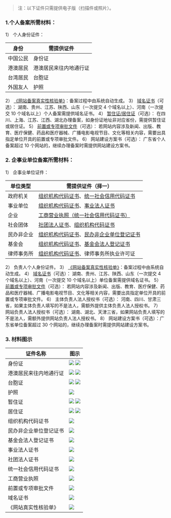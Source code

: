 >注：以下证件只需提供电子版（扫描件或照片）。

### 1.个人备案所需材料：

1） 个人身份证件：

| 身份 | 需提供证件 | 
|---------|---------|
|中国公民 | 身份证 |
|港澳居民 | 港澳居民来往内地通行证|
|台湾居民 |台胞证|
|外国友人 | 护照|

2） <a href ="#heyandan">《网站备案真实性核验单》</a>：备案过程中由系统自动生成。
3） <a href="#yumingzhengshu">域名证书</a>（可选）：
湖南、贵州、江苏、陕西、山东（一次提交 4 个域名以上）、河南（一次提交 10 个域名以上）个人备案需提供域名证书。
4） <a href="#zanzhu">暂住证/居住证</a>（可选）：
在四川、上海、江苏、江西、湖北办理备案，如身份证地址非对应省份，需提供暂住证或居住证。
5） <a href="#qianzhi">前置或专项审批文件</a>（可选）：
若网站内容涉及新闻、出版、教育、医疗保健、药品和医疗器械、广播电影电视节目、文化等相关内容，需要出具指定单位开具的前置或专项审批文件。
6） 网站建设方案书（可选）：
广东省个人备案超过 10 个网站的，继续办理备案时需提供网站建设方案书。

### 2. 企事业单位备案所需材料：

1） 企事业单位证件：

|单位类型|需提供证件（择一）|
|---------|---------|
| 政府机关 | <a href ="#zuzhi">组织机构代码证书</a>、<a href="#tongyi">统一社会信用代码证书</a> | 
|事业单位|<a href ="#zuzhi">组织机构代码证书</a>、<a href="#shiye">事业法人证书</a>|
|企业|<a href="#yingye">工商营业执照（统一社会信用代码证书）</a>|
|社会团体|<a href="#shetuan">社团法人证书</a>、<a href ="#zuzhi">组织机构代码证书</a>|
|民办非企业|<a href ="#zuzhi">组织机构代码证书</a>、<a href="#minban">民办非企业单位登记证书</a>|
|基金会|<a href ="#zuzhi">组织机构代码证书</a>、<a href="#jijin">基金会法人登记证书</a>|
|律师事务所|<a href ="#zuzhi">组织机构代码证书</a>、律师事务所执业许可证|

2） 负责人个人身份证件。
3） <a href ="#heyandan">《网站备案真实性核验单》</a>：备案过程中由系统自动生成。
4） <a href="#yumingzhengshu">域名证书</a>（可选）：
湖南、贵州、江苏、陕西、山东（一次提交 4 个域名以上）、河南（一次提交 10 个域名以上）单位备案需提供域名证书。
5） <a href="#qianzhi">前置或专项审批文件</a>（可选）：
若网站内容涉及新闻、出版、教育、医疗保健、药品和医疗器械、广播电影电视节目、文化等相关内容，需要出具指定单位开具的前置或专项审批文件。
6） 主体负责人法人授权书（可选）：
河南、四川、甘肃三省，如果主体负责人填写的不是法人，需额外提供主体负责人法人授权书。
7） 网站负责人法人授权书（可选）：
湖南、湖北、天津三省，如果网站负责人填写的不是法人，需额外提供网站负责人法人授权书。
8） 网站建设方案书（可选）：广东省单位备案超过 30 个网站的，继续办理备案时需提供网站建设方案书。

### 3. 材料图示

| 证件名称| 图示 |
|---------|---------|
| 身份证| ![](//mc.qcloudimg.com/static/img/7df8e05dc36ddb4249057f2298617e47/image.jpg)   ![](//mc.qcloudimg.com/static/img/85dd7618552c693f5dbfb98b881b6f66/image.jpg)|
|港澳居民来往内地通行证|![](//mc.qcloudimg.com/static/img/6cd170baf068aed446ce16a4a876a7bd/image.jpg) ![](//mc.qcloudimg.com/static/img/378da667c62c89543460ba7b8dfbf656/image.jpg)|
|台胞证|![](//mc.qcloudimg.com/static/img/1d6acaf7c4bc2b2c0b5d4e0c6135ca5d/image.jpg) ![](//mc.qcloudimg.com/static/img/3bd3b5eb5c82fa7a23d0b6d127561823/image.jpg)|
|护照|![](//mc.qcloudimg.com/static/img/b47736911252f64da84e206e403072ea/image.jpg)|
|<a name="zanzhu">暂住证</a>| ![](//mc.qcloudimg.com/static/img/a3998a01c0c685ff6e1cd3479901c146/image.jpg) ![](//mc.qcloudimg.com/static/img/cd94b6a3c17ef61086144ba3ab7a2001/image.jpg)|
|居住证|![](//mc.qcloudimg.com/static/img/d3ed8520f8b0a33c1d3559d9832e93a3/image.jpg) ![](//mc.qcloudimg.com/static/img/921dae6fda6c90103ef7f7202231039b/image.jpg)|
|<a name="zuzhi">组织机构代码证书</a>|![](//mc.qcloudimg.com/static/img/5dc74624350a0d40e4689653c0660374/image.png)|
|<a name="minban">民办非企业单位登记证书</a>|![](//mc.qcloudimg.com/static/img/d1082dc03ecf71b4e799d3eab0686908/image.jpg)|
|<a name="jijin">基金会法人登记证书</a>|![](//mc.qcloudimg.com/static/img/f5ebbafabd61f76c4b8be0b194f04c4b/image.jpg)|
|<a name="shiye">事业法人证书</a>|![](//mc.qcloudimg.com/static/img/04f4ca534935aadf4a98090e5b55bc2c/image.jpg)|
|<a name="shetuan">社团法人证书</a>|![](//mc.qcloudimg.com/static/img/6adc495c8189362640afe93beb5c7d9a/image.jpg)|
|<a name="tongyi">统一社会信用代码证书</a>|![](//mc.qcloudimg.com/static/img/5cd32773af9e875a2924563eec49aae8/image.jpg)|
|<a name="yingye">工商营业执照</a>|![](//mc.qcloudimg.com/static/img/4dd430a1dcb67ae78c73f3cc83b120b2/image.jpg)|
|<a name="qianzhi">前置或专项审批文件</a>|![](//mc.qcloudimg.com/static/img/2744e0d3e94adef6ac62e70b2bbef70c/image.png)|
|<a name="yumingzhengshu">域名证书</a>|![](//mc.qcloudimg.com/static/img/190bcec675b44a143e78f293f03b9344/image.jpg)|
|<a name="heyandan">《网站真实性核验单》</a>|![](//mc.qcloudimg.com/static/img/5baa8b1d562a790ef90adbbe814ba036/image.gif)|




